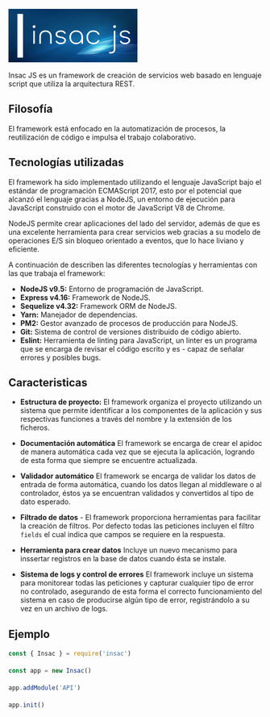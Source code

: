![Kiku](assets/insac-logo-256.png)

Insac JS es un framework de creación de servicios web basado en lenguaje script que utiliza la arquitectura REST.

## Filosofía

El framework está enfocado en la automatización de procesos, la reutilización de código e impulsa el trabajo colaborativo.

## Tecnologías utilizadas

El framework ha sido implementado utilizando el lenguaje JavaScript bajo el estándar de programación ECMAScript 2017, esto por el potencial que alcanzó el lenguaje gracias a NodeJS, un entorno de ejecución para JavaScript construido con el motor de JavaScript V8 de Chrome.

NodeJS permite crear aplicaciones del lado del servidor, además de que es una excelente herramienta para crear servicios web gracias a su modelo de operaciones E/S sin bloqueo orientado a eventos, que lo hace liviano y eficiente.

A continuación de describen las diferentes tecnologías y herramientas con las que trabaja el framework:

- **NodeJS v9.5:** Entorno de programación de JavaScript.
- **Express v4.16:** Framework de NodeJS.
- **Sequelize v4.32:** Framework ORM de NodeJS.
- **Yarn:** Manejador de dependencias.
- **PM2:** Gestor avanzado de procesos de producción para NodeJS.
- **Git:** Sistema de control de versiones distribuido de código abierto.
- **Eslint:** Herramienta de linting para JavaScript, un linter es un programa que se encarga de revisar el código escrito y es - capaz de señalar errores y posibles bugs.

## Caracteristicas

- **Estructura de proyecto:** El framework organiza el proyecto utilizando un sistema que permite identificar a los componentes de la aplicación y sus respectivas funciones a través del nombre y la extensión de los ficheros.

- **Documentación automática** El framework se encarga de crear el apidoc de manera automática cada vez que se ejecuta la aplicación, logrando de esta forma que siempre se encuentre actualizada.

- **Validador automático** El framework se encarga de validar los datos de entrada de forma automática, cuando los datos llegan al middleware o al controlador, éstos ya se encuentran validados y convertidos al tipo de dato esperado.

- **Filtrado de datos** - El framework proporciona herramientas para facilitar la creación de filtros. Por defecto todas las peticiones incluyen el filtro `fields` el cual indica que campos se requiere en la respuesta.

- **Herramienta para crear datos** Incluye un nuevo mecanismo para inssertar registros en la base de datos cuando ésta se instale.

- **Sistema de logs y control de errores** El framework incluye un sistema para monitorear todas las peticiones y capturar cualquier tipo de error no controlado, asegurando de esta forma el correcto funcionamiento del sistema en caso de producirse algún tipo de error, registrándolo a su vez en un archivo de logs.

## Ejemplo

``` js
const { Insac } = require('insac')

const app = new Insac()

app.addModule('API')

app.init()
```

